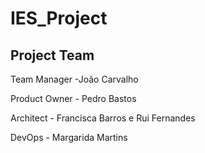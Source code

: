 # IES_Project

## Project Team

Team Manager -João Carvalho

Product Owner - Pedro Bastos

Architect - Francisca Barros e Rui Fernandes

DevOps - Margarida Martins

